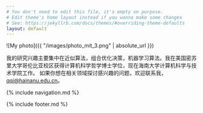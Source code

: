 ```yaml
---
# You don't need to edit this file, it's empty on purpose.
# Edit theme's home layout instead if you wanna make some changes
# See: https://jekyllrb.com/docs/themes/#overriding-theme-defaults
layout: default
---
```


<!-- ![photo](images/Qi_photo2.JPG) -->

![My photo]({{ "/images/photo_mit_3.png" | absolute_url }})

我的研究兴趣主要集中在近似算法，组合优化决策，机器学习算法。我在美国密苏里大学哥伦比亚校区获得计算机科学哲学博士学位，现在海南大学计算机科学与技术学院工作。
如果你想在相关领域探讨感兴趣的问题，欢迎联系我，qqi@hainanu.edu.cn。

<!--请访问新的网页地址，[https://qiqi789.netlify.app](https://qiqi789.netlify.app)-->

{% include navigation.md %}

{% include footer.md %}
